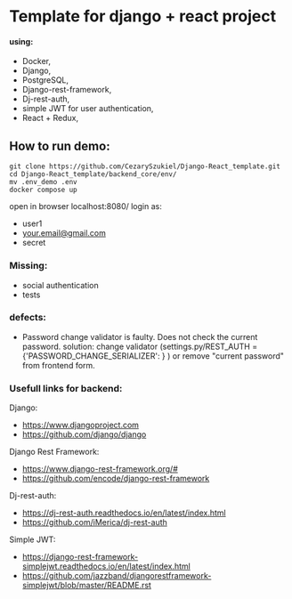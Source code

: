 # Template for django + react project

#### using: 
- Docker,
- Django, 
- PostgreSQL,
- Django-rest-framework,
- Dj-rest-auth,
- simple JWT for user authentication,
- React + Redux,

## How to run demo:

  ```
git clone https://github.com/CezarySzukiel/Django-React_template.git
cd Django-React_template/backend_core/env/
mv .env_demo .env
docker compose up
```
open in browser localhost:8080/ 
login as:
- user1
- your.email@gmail.com
- secret


### Missing:
- social authentication
- tests

### defects:
- Password change validator is faulty. Does not check the current password. solution: change validator (settings.py/REST_AUTH = {'PASSWORD_CHANGE_SERIALIZER': } ) or remove "current password" from frontend form.

### Usefull links for backend:

Django:
- https://www.djangoproject.com
- https://github.com/django/django

Django Rest Framework:
- https://www.django-rest-framework.org/#
- https://github.com/encode/django-rest-framework

Dj-rest-auth:
- https://dj-rest-auth.readthedocs.io/en/latest/index.html
- https://github.com/iMerica/dj-rest-auth

Simple JWT:
- https://django-rest-framework-simplejwt.readthedocs.io/en/latest/index.html
- https://github.com/jazzband/djangorestframework-simplejwt/blob/master/README.rst
